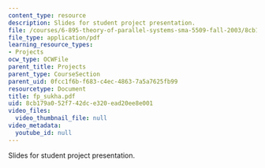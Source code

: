 ```yaml
---
content_type: resource
description: Slides for student project presentation.
file: /courses/6-895-theory-of-parallel-systems-sma-5509-fall-2003/8cb179a052f742dce320ead20ee8e001_fp_sukha.pdf
file_type: application/pdf
learning_resource_types:
- Projects
ocw_type: OCWFile
parent_title: Projects
parent_type: CourseSection
parent_uid: 0fcc1f6b-f683-c4ec-4863-7a5a7625fb99
resourcetype: Document
title: fp_sukha.pdf
uid: 8cb179a0-52f7-42dc-e320-ead20ee8e001
video_files:
  video_thumbnail_file: null
video_metadata:
  youtube_id: null
---
```

Slides for student project presentation.

